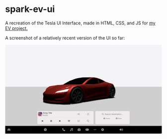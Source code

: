 <h1 id="spark-ev-ui">spark-ev-ui</h1>
<p>A recreation of the Tesla UI Interface, made in HTML, CSS, and JS for <a href="https://github.com/spark-ev">my EV project.</a></p>
<p>A screenshot of a relatively recent version of the UI so far:</p>
<img src="assets/images/mid-ui-ss.png">
